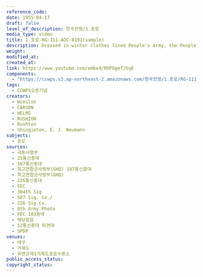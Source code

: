 ```yaml
---
reference_code: 
date: 1955-04-17
draft: false
level_of_description: 한국전쟁/1.포로
media_type: video
title: 1.포로-RG-111-ADC-8191(sample) 
description: Dressed in winter clothes lined People's Army, the People's Army soldiers and prisoners of reinforcements. It was not easy for the UN forces to distinguish between them at the camp.
weight: 
modified_at: 
created_at: 
link: https://www.youtube.com/embed/MXPOgefJSqE
components: 
  - "https://ccwps.s3.ap-northeast-2.amazonaws.com/한국전쟁/1.포로/RG-111-ADC-8191.png"
tags:
  - CCWPS오픈기념
creators:
  - Winslon
  - CARSON
  - HELMS
  - RUSHION
  - Rushton
  - Shingieton, E. J. Neumann
subjects: 
  - 포로
sources: 
  - 극동사령부
  - 25통신중대	
  - 167통신중대
  - 최고연합군사령부(GHQ) 187통신중대
  - 최고연합군사령부(GHQ)
  - 226통신중대
  - FEC
  - 304th Sig
  - 507 Sig. Co./
  - 226 Sig.Co.
  - 8th Army Photo
  - FEC 183중대
  - 해당없음
  - 12통신중대 파견대
  - SPDP
venues: 
  - 대구
  - 거제도
  - 유엔군제1거제도포로수용소
public_access_status: 
copyright_status: 
---
```

